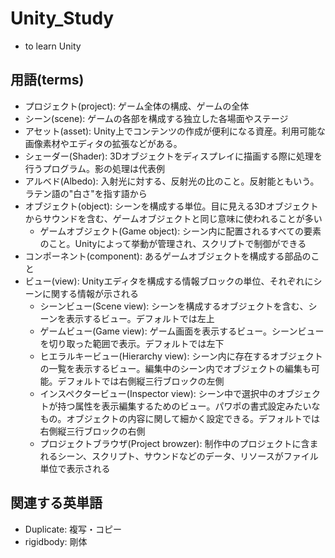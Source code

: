 # Unity_Study
* to learn Unity

## 用語(terms)
* プロジェクト(project): ゲーム全体の構成、ゲームの全体
* シーン(scene):  ゲームの各部を構成する独立した各場面やステージ
* アセット(asset): Unity上でコンテンツの作成が便利になる資産。利用可能な画像素材やエディタの拡張などがある。
* シェーダー(Shader): 3Dオブジェクトをディスプレイに描画する際に処理を行うプログラム。影の処理は代表例
* アルベド(Albedo): 入射光に対する、反射光の比のこと。反射能ともいう。ラテン語の"白さ"を指す語から
* オブジェクト(object): シーンを構成する単位。目に見える3Dオブジェクトからサウンドを含む、ゲームオブジェクトと同じ意味に使われることが多い
    * ゲームオブジェクト(Game object): シーン内に配置されるすべての要素のこと。Unityによって挙動が管理され、スクリプトで制御ができる
* コンポーネント(component): あるゲームオブジェクトを構成する部品のこと
* ビュー(view): Unityエディタを構成する情報ブロックの単位、それぞれにシーンに関する情報が示される
    * シーンビュー(Scene view): シーンを構成するオブジェクトを含む、シーンを表示するビュー。デフォルトでは左上
    * ゲームビュー(Game view): ゲーム画面を表示するビュー。シーンビューを切り取った範囲で表示。デフォルトでは左下
    * ヒエラルキービュー(Hierarchy view): シーン内に存在するオブジェクトの一覧を表示するビュー。編集中のシーン内でオブジェクトの編集も可能。デフォルトでは右側縦三行ブロックの左側
    * インスペクタービュー(Inspector view): シーン中で選択中のオブジェクトが持つ属性を表示編集するためのビュー。パワポの書式設定みたいなもの。オブジェクトの内容に関して細かく設定できる。デフォルトでは右側縦三行ブロックの右側
    * プロジェクトブラウザ(Project browzer): 制作中のプロジェクトに含まれるシーン、スクリプト、サウンドなどのデータ、リソースがファイル単位で表示される

## 関連する英単語
* Duplicate: 複写・コピー
* rigidbody: 剛体